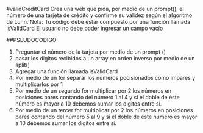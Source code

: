 #validCreditCard
Crea una web que pida, por medio de un prompt(), el número de una tarjeta de crédito y confirme su validez según el algoritmo de Luhn.
Nota:
Tu código debe estar compuesto por una función llamada isValidCard
El usuario no debe poder ingresar un campo vacío


##PSEUDOCODIGO
1. Preguntar el número de la tarjeta por medio de un prompt ()
2. pasar los digitos recibidos a un array en orden inverso por medio de un split()
3. Agregar una función llamada isValidCard
4. Por medio de un for separar los números pocisionados como impares y multiplicarlos por 1
5. Por medio de un segundo for multiplicar por 2 los números en posiciones pares contando del número 1 al 4 y si el doble de éste número es mayor a 10 debemos sumar los digitos entre sí.
6. Por medio de un tercer for multiplicar por 2 los números en posiciones pares contando del número 5 al 9 y si el doble de éste número es mayor a 10 debemos sumar los digitos entre sí.
